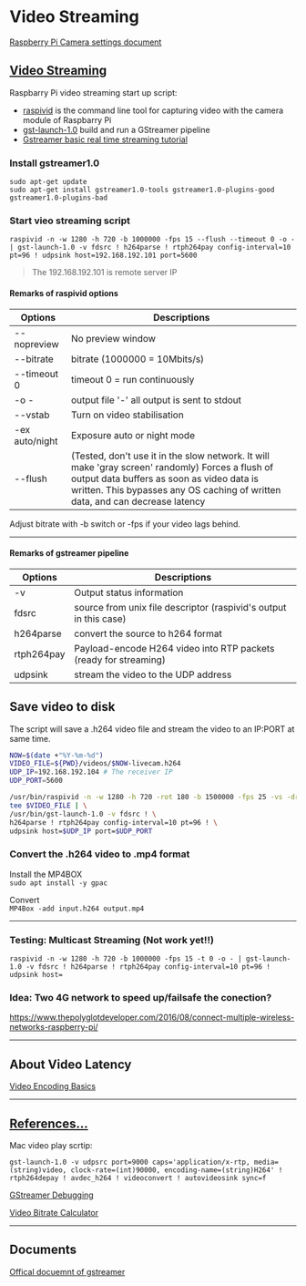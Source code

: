 # Video Streaming
[Raspberry Pi Camera settings document](https://www.raspberrypi.org/documentation/raspbian/applications/camera.md)

## [Video Streaming](https://docs.emlid.com/navio/common/dev/video-streaming/)
Raspbarry Pi video streaming start up script:
- [raspivid](https://www.raspberrypi.org/documentation/raspbian/applications/camera.md) is the command line tool for capturing video with the camera module of Raspbarry Pi
- [gst-launch-1.0](https://gstreamer.freedesktop.org/documentation/tools/gst-launch.html) build and run a GStreamer pipeline
- [Gstreamer basic real time streaming tutorial](http://www.einarsundgren.se/gstreamer-basic-real-time-streaming-tutorial/)

### Install gstreamer1.0
    sudo apt-get update
    sudo apt-get install gstreamer1.0-tools gstreamer1.0-plugins-good gstreamer1.0-plugins-bad

### Start vieo streaming script
    raspivid -n -w 1280 -h 720 -b 1000000 -fps 15 --flush --timeout 0 -o - | gst-launch-1.0 -v fdsrc ! h264parse ! rtph264pay config-interval=10 pt=96 ! udpsink host=192.168.192.101 port=5600

> The 192.168.192.101 is remote server IP


#### Remarks of raspivid options
| Options        | Descriptions                                                                                                                                                                                                                   |
| -------------- | ------------------------------------------------------------------------------------------------------------------------------------------------------------------------------------------------------------------------------ |
| --nopreview    | No preview window                                                                                                                                                                                                              |
| --bitrate      | bitrate (1000000 = 10Mbits/s)                                                                                                                                                                                                  |
| --timeout 0    | timeout 0 = run continuously                                                                                                                                                                                                   |
| -o -           | output file '-' all output is sent to stdout                                                                                                                                                                                   |
| --vstab        | Turn on video stabilisation                                                                                                                                                                                                    |
| -ex auto/night | Exposure auto or night mode                                                                                                                                                                                                    |
| --flush        | (Tested, don't use it in the slow network. It will make 'gray screen' randomly) Forces a flush of output data buffers as soon as video data is written. This bypasses any OS caching of written data, and can decrease latency |

Adjust bitrate with -b switch or -fps if your video lags behind.

---
#### Remarks of gstreamer pipeline
| Options    | Descriptions                                                      |
| ---------- | ----------------------------------------------------------------- |
| -v         | Output status information                                         |
| fdsrc      | source from unix file descriptor (raspivid's output in this case) |
| h264parse  | convert the source to h264 format                                 |
| rtph264pay | Payload-encode H264 video into RTP packets (ready for streaming)  |
| udpsink    | stream the video to the UDP address                               |

## Save video to disk
The script will save a .h264 video file and stream the video to an IP:PORT at same time.

```sh
NOW=$(date +"%Y-%m-%d")
VIDEO_FILE=${PWD}/videos/$NOW-livecam.h264
UDP_IP=192.168.192.104 # The receiver IP
UDP_PORT=5600

/usr/bin/raspivid -n -w 1280 -h 720 -rot 180 -b 1500000 -fps 25 -vs -drc high -t 0 -o - | \
tee $VIDEO_FILE | \
/usr/bin/gst-launch-1.0 -v fdsrc ! \
h264parse ! rtph264pay config-interval=10 pt=96 ! \
udpsink host=$UDP_IP port=$UDP_PORT
```

### Convert the .h264 video to .mp4 format
Install the MP4BOX \
`sudo apt install -y gpac`

Convert \
`MP4Box -add input.h264 output.mp4`

---
### Testing: Multicast Streaming (Not work yet!!)

    raspivid -n -w 1280 -h 720 -b 1000000 -fps 15 -t 0 -o - | gst-launch-1.0 -v fdsrc ! h264parse ! rtph264pay config-interval=10 pt=96 ! udpsink host=

### Idea: Two 4G network to speed up/failsafe the conection?
https://www.thepolyglotdeveloper.com/2016/08/connect-multiple-wireless-networks-raspberry-pi/

---
## About Video Latency
[Video Encoding Basics](https://www.haivision.com/blog/all/video-encoding-basics-video-latency/)

---
## [References...](https://developer.ridgerun.com/wiki/index.php/Using_UDP_Multicast_with_GStreamer)

Mac video play scrtip:
```
gst-launch-1.0 -v udpsrc port=9000 caps='application/x-rtp, media=(string)video, clock-rate=(int)90000, encoding-name=(string)H264' ! rtph264depay ! avdec_h264 ! videoconvert ! autovideosink sync=f
```

[GStreamer Debugging](https://developer.ridgerun.com/wiki/index.php?title=GStreamer_Debugging)

[Video Bitrate Calculator](https://www.dr-lex.be/info-stuff/videocalc.html)

---

## Documents
[Offical docuemnt of gstreamer](https://gstreamer.freedesktop.org/documentation/tutorials/basic/index.html)
